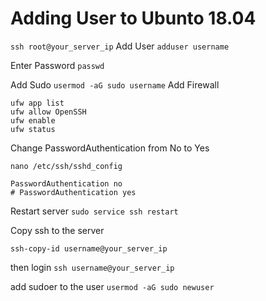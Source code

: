 # Adding User to Ubunto 18.04

`ssh root@your_server_ip`
Add User
`adduser username`

Enter Password
`passwd`

Add Sudo
`usermod -aG sudo username`
Add Firewall
```
ufw app list
ufw allow OpenSSH
ufw enable
ufw status
```
Change PasswordAuthentication from No to Yes

`nano /etc/ssh/sshd_config`
```
PasswordAuthentication no
# PasswordAuthentication yes
```
Restart server 
`sudo service ssh restart`

Copy ssh to the server

`ssh-copy-id username@your_server_ip`

then login
`ssh username@your_server_ip`

add sudoer to the user
`usermod -aG sudo newuser`

